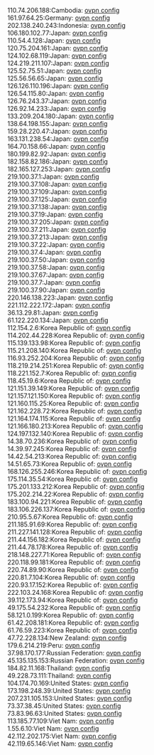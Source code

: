 110.74.206.188:Cambodia: [ovpn config](vpn/110_74_206_188.ovpn)  
161.97.64.25:Germany: [ovpn config](vpn/161_97_64_25.ovpn)  
202.138.240.243:Indonesia: [ovpn config](vpn/202_138_240_243.ovpn)  
106.180.102.77:Japan: [ovpn config](vpn/106_180_102_77.ovpn)  
110.54.4.128:Japan: [ovpn config](vpn/110_54_4_128.ovpn)  
120.75.204.161:Japan: [ovpn config](vpn/120_75_204_161.ovpn)  
124.102.68.119:Japan: [ovpn config](vpn/124_102_68_119.ovpn)  
124.219.211.107:Japan: [ovpn config](vpn/124_219_211_107.ovpn)  
125.52.75.51:Japan: [ovpn config](vpn/125_52_75_51.ovpn)  
125.56.56.65:Japan: [ovpn config](vpn/125_56_56_65.ovpn)  
126.126.110.196:Japan: [ovpn config](vpn/126_126_110_196.ovpn)  
126.54.115.80:Japan: [ovpn config](vpn/126_54_115_80.ovpn)  
126.76.243.37:Japan: [ovpn config](vpn/126_76_243_37.ovpn)  
126.92.14.233:Japan: [ovpn config](vpn/126_92_14_233.ovpn)  
133.209.204.180:Japan: [ovpn config](vpn/133_209_204_180.ovpn)  
138.64.198.155:Japan: [ovpn config](vpn/138_64_198_155.ovpn)  
159.28.220.47:Japan: [ovpn config](vpn/159_28_220_47.ovpn)  
163.131.238.54:Japan: [ovpn config](vpn/163_131_238_54.ovpn)  
164.70.158.66:Japan: [ovpn config](vpn/164_70_158_66.ovpn)  
180.199.82.92:Japan: [ovpn config](vpn/180_199_82_92.ovpn)  
182.158.82.186:Japan: [ovpn config](vpn/182_158_82_186.ovpn)  
182.165.127.253:Japan: [ovpn config](vpn/182_165_127_253.ovpn)  
219.100.37.1:Japan: [ovpn config](vpn/219_100_37_1.ovpn)  
219.100.37.108:Japan: [ovpn config](vpn/219_100_37_108.ovpn)  
219.100.37.109:Japan: [ovpn config](vpn/219_100_37_109.ovpn)  
219.100.37.125:Japan: [ovpn config](vpn/219_100_37_125.ovpn)  
219.100.37.138:Japan: [ovpn config](vpn/219_100_37_138.ovpn)  
219.100.37.19:Japan: [ovpn config](vpn/219_100_37_19.ovpn)  
219.100.37.205:Japan: [ovpn config](vpn/219_100_37_205.ovpn)  
219.100.37.211:Japan: [ovpn config](vpn/219_100_37_211.ovpn)  
219.100.37.213:Japan: [ovpn config](vpn/219_100_37_213.ovpn)  
219.100.37.22:Japan: [ovpn config](vpn/219_100_37_22.ovpn)  
219.100.37.4:Japan: [ovpn config](vpn/219_100_37_4.ovpn)  
219.100.37.50:Japan: [ovpn config](vpn/219_100_37_50.ovpn)  
219.100.37.58:Japan: [ovpn config](vpn/219_100_37_58.ovpn)  
219.100.37.67:Japan: [ovpn config](vpn/219_100_37_67.ovpn)  
219.100.37.7:Japan: [ovpn config](vpn/219_100_37_7.ovpn)  
219.100.37.90:Japan: [ovpn config](vpn/219_100_37_90.ovpn)  
220.146.138.223:Japan: [ovpn config](vpn/220_146_138_223.ovpn)  
221.112.222.172:Japan: [ovpn config](vpn/221_112_222_172.ovpn)  
36.13.29.81:Japan: [ovpn config](vpn/36_13_29_81.ovpn)  
61.122.220.134:Japan: [ovpn config](vpn/61_122_220_134.ovpn)  
112.154.2.6:Korea Republic of: [ovpn config](vpn/112_154_2_6.ovpn)  
114.202.44.228:Korea Republic of: [ovpn config](vpn/114_202_44_228.ovpn)  
115.139.133.98:Korea Republic of: [ovpn config](vpn/115_139_133_98.ovpn)  
115.21.208.140:Korea Republic of: [ovpn config](vpn/115_21_208_140.ovpn)  
116.93.252.204:Korea Republic of: [ovpn config](vpn/116_93_252_204.ovpn)  
118.219.214.251:Korea Republic of: [ovpn config](vpn/118_219_214_251.ovpn)  
118.221.152.7:Korea Republic of: [ovpn config](vpn/118_221_152_7.ovpn)  
118.45.19.6:Korea Republic of: [ovpn config](vpn/118_45_19_6.ovpn)  
121.151.39.149:Korea Republic of: [ovpn config](vpn/121_151_39_149.ovpn)  
121.157.121.150:Korea Republic of: [ovpn config](vpn/121_157_121_150.ovpn)  
121.160.115.25:Korea Republic of: [ovpn config](vpn/121_160_115_25.ovpn)  
121.162.228.72:Korea Republic of: [ovpn config](vpn/121_162_228_72.ovpn)  
121.164.174.115:Korea Republic of: [ovpn config](vpn/121_164_174_115.ovpn)  
121.166.180.213:Korea Republic of: [ovpn config](vpn/121_166_180_213.ovpn)  
124.197.132.140:Korea Republic of: [ovpn config](vpn/124_197_132_140.ovpn)  
14.38.70.236:Korea Republic of: [ovpn config](vpn/14_38_70_236.ovpn)  
14.39.97.245:Korea Republic of: [ovpn config](vpn/14_39_97_245.ovpn)  
14.42.54.213:Korea Republic of: [ovpn config](vpn/14_42_54_213.ovpn)  
14.51.65.73:Korea Republic of: [ovpn config](vpn/14_51_65_73.ovpn)  
168.126.255.246:Korea Republic of: [ovpn config](vpn/168_126_255_246.ovpn)  
175.114.35.54:Korea Republic of: [ovpn config](vpn/175_114_35_54.ovpn)  
175.201.133.212:Korea Republic of: [ovpn config](vpn/175_201_133_212.ovpn)  
175.202.214.22:Korea Republic of: [ovpn config](vpn/175_202_214_22.ovpn)  
183.100.94.221:Korea Republic of: [ovpn config](vpn/183_100_94_221.ovpn)  
183.106.226.137:Korea Republic of: [ovpn config](vpn/183_106_226_137.ovpn)  
210.95.5.67:Korea Republic of: [ovpn config](vpn/210_95_5_67.ovpn)  
211.185.91.69:Korea Republic of: [ovpn config](vpn/211_185_91_69.ovpn)  
211.227.141.128:Korea Republic of: [ovpn config](vpn/211_227_141_128.ovpn)  
211.44.156.182:Korea Republic of: [ovpn config](vpn/211_44_156_182.ovpn)  
211.44.78.178:Korea Republic of: [ovpn config](vpn/211_44_78_178.ovpn)  
218.148.227.71:Korea Republic of: [ovpn config](vpn/218_148_227_71.ovpn)  
220.118.99.181:Korea Republic of: [ovpn config](vpn/220_118_99_181.ovpn)  
220.74.89.90:Korea Republic of: [ovpn config](vpn/220_74_89_90.ovpn)  
220.81.7.104:Korea Republic of: [ovpn config](vpn/220_81_7_104.ovpn)  
220.93.17.152:Korea Republic of: [ovpn config](vpn/220_93_17_152.ovpn)  
222.103.24.168:Korea Republic of: [ovpn config](vpn/222_103_24_168.ovpn)  
39.112.173.94:Korea Republic of: [ovpn config](vpn/39_112_173_94.ovpn)  
49.175.54.232:Korea Republic of: [ovpn config](vpn/49_175_54_232.ovpn)  
58.121.0.199:Korea Republic of: [ovpn config](vpn/58_121_0_199.ovpn)  
61.42.208.181:Korea Republic of: [ovpn config](vpn/61_42_208_181.ovpn)  
61.76.59.223:Korea Republic of: [ovpn config](vpn/61_76_59_223.ovpn)  
47.72.228.134:New Zealand: [ovpn config](vpn/47_72_228_134.ovpn)  
179.6.214.219:Peru: [ovpn config](vpn/179_6_214_219.ovpn)  
37.98.170.177:Russian Federation: [ovpn config](vpn/37_98_170_177.ovpn)  
45.135.135.153:Russian Federation: [ovpn config](vpn/45_135_135_153.ovpn)  
184.82.11.168:Thailand: [ovpn config](vpn/184_82_11_168.ovpn)  
49.228.73.111:Thailand: [ovpn config](vpn/49_228_73_111.ovpn)  
104.174.70.169:United States: [ovpn config](vpn/104_174_70_169.ovpn)  
173.198.248.39:United States: [ovpn config](vpn/173_198_248_39.ovpn)  
207.231.105.153:United States: [ovpn config](vpn/207_231_105_153.ovpn)  
73.37.38.45:United States: [ovpn config](vpn/73_37_38_45.ovpn)  
73.83.96.63:United States: [ovpn config](vpn/73_83_96_63.ovpn)  
113.185.77.109:Viet Nam: [ovpn config](vpn/113_185_77_109.ovpn)  
1.55.6.10:Viet Nam: [ovpn config](vpn/1_55_6_10.ovpn)  
42.112.202.175:Viet Nam: [ovpn config](vpn/42_112_202_175.ovpn)  
42.119.65.146:Viet Nam: [ovpn config](vpn/42_119_65_146.ovpn)  
